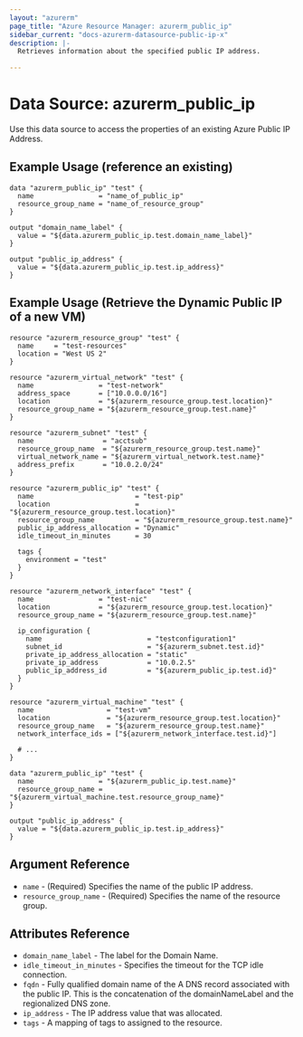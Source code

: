 ```yaml
---
layout: "azurerm"
page_title: "Azure Resource Manager: azurerm_public_ip"
sidebar_current: "docs-azurerm-datasource-public-ip-x"
description: |-
  Retrieves information about the specified public IP address.

---
```


# Data Source: azurerm_public_ip

Use this data source to access the properties of an existing Azure Public IP Address.

## Example Usage (reference an existing)

```hcl
data "azurerm_public_ip" "test" {
  name                = "name_of_public_ip"
  resource_group_name = "name_of_resource_group"
}

output "domain_name_label" {
  value = "${data.azurerm_public_ip.test.domain_name_label}"
}

output "public_ip_address" {
  value = "${data.azurerm_public_ip.test.ip_address}"
}
```

## Example Usage (Retrieve the Dynamic Public IP of a new VM)

```hcl
resource "azurerm_resource_group" "test" {
  name     = "test-resources"
  location = "West US 2"
}

resource "azurerm_virtual_network" "test" {
  name                = "test-network"
  address_space       = ["10.0.0.0/16"]
  location            = "${azurerm_resource_group.test.location}"
  resource_group_name = "${azurerm_resource_group.test.name}"
}

resource "azurerm_subnet" "test" {
  name                 = "acctsub"
  resource_group_name  = "${azurerm_resource_group.test.name}"
  virtual_network_name = "${azurerm_virtual_network.test.name}"
  address_prefix       = "10.0.2.0/24"
}

resource "azurerm_public_ip" "test" {
  name                         = "test-pip"
  location                     = "${azurerm_resource_group.test.location}"
  resource_group_name          = "${azurerm_resource_group.test.name}"
  public_ip_address_allocation = "Dynamic"
  idle_timeout_in_minutes      = 30

  tags {
    environment = "test"
  }
}

resource "azurerm_network_interface" "test" {
  name                = "test-nic"
  location            = "${azurerm_resource_group.test.location}"
  resource_group_name = "${azurerm_resource_group.test.name}"

  ip_configuration {
    name                          = "testconfiguration1"
    subnet_id                     = "${azurerm_subnet.test.id}"
    private_ip_address_allocation = "static"
    private_ip_address            = "10.0.2.5"
    public_ip_address_id          = "${azurerm_public_ip.test.id}"
  }
}

resource "azurerm_virtual_machine" "test" {
  name                  = "test-vm"
  location              = "${azurerm_resource_group.test.location}"
  resource_group_name   = "${azurerm_resource_group.test.name}"
  network_interface_ids = ["${azurerm_network_interface.test.id}"]

  # ...
}

data "azurerm_public_ip" "test" {
  name                = "${azurerm_public_ip.test.name}"
  resource_group_name = "${azurerm_virtual_machine.test.resource_group_name}"
}

output "public_ip_address" {
  value = "${data.azurerm_public_ip.test.ip_address}"
}
```

## Argument Reference

* `name` - (Required) Specifies the name of the public IP address.
* `resource_group_name` - (Required) Specifies the name of the resource group.


## Attributes Reference

* `domain_name_label` - The label for the Domain Name.
* `idle_timeout_in_minutes` - Specifies the timeout for the TCP idle connection.
* `fqdn` - Fully qualified domain name of the A DNS record associated with the public IP. This is the concatenation of the domainNameLabel and the regionalized DNS zone.
* `ip_address` - The IP address value that was allocated.
* `tags` - A mapping of tags to assigned to the resource.
